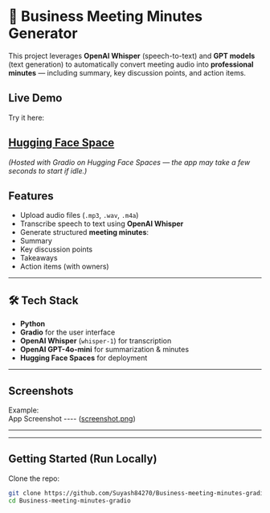# 📝 Business Meeting Minutes Generator

This project leverages **OpenAI Whisper** (speech-to-text) and **GPT models** (text generation) to automatically convert meeting audio into **professional minutes** — including summary, key discussion points, and action items.

##  Live Demo
Try it here:  
## [Hugging Face Space](https://huggingface.co/spaces/suyashsharma/business-meeting-minutes-gradio)

*(Hosted with Gradio on Hugging Face Spaces — the app may take a few seconds to start if idle.)*



## Features
-  Upload audio files (`.mp3`, `.wav`, `.m4a`)
-  Transcribe speech to text using **OpenAI Whisper**
-  Generate structured **meeting minutes**:
  - Summary
  - Key discussion points
  - Takeaways
  - Action items (with owners)

---

## 🛠 Tech Stack
- **Python**
- **Gradio** for the user interface
- **OpenAI Whisper** (`whisper-1`) for transcription
- **OpenAI GPT-4o-mini** for summarization & minutes
- **Hugging Face Spaces** for deployment

---

##  Screenshots


Example:  
App Screenshot ---- ([screenshot.png](https://github.com/Suyash84270/Business-meeting-minutes-gradio/blob/c13f1af357aa88ca6f4b816fabaff4efe8ee867f/Screenshot%202025-09-22%20102654.png))


------ 

---

##  Getting Started (Run Locally)
Clone the repo:
```bash
git clone https://github.com/Suyash84270/Business-meeting-minutes-gradio.git
cd Business-meeting-minutes-gradio
